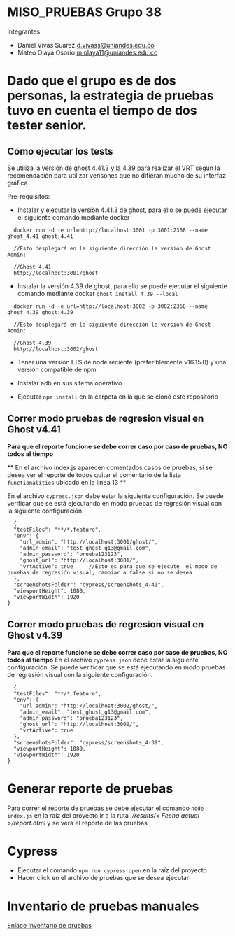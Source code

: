 # MISO_PRUEBAS Grupo 38

Integrantes:
* Daniel Vivas Suarez d.vivass@uniandes.edu.co
* Mateo Olaya Osorio m.olaya11@uniandes.edu.co

# Dado que el grupo es de dos personas, la estrategia de pruebas tuvo en cuenta el tiempo de dos tester senior.

## Cómo ejecutar los tests

Se utiliza la versión de ghost 4.41.3 y la 4.39 para realizar el VRT según la recomendación para utilizar verisones que no difieran mucho de su interfaz gráfica

Pre-requisitos:
* Instalar y ejecutar la versión 4.41.3 de ghost, para ello se puede ejecutar el siguiente comando mediante docker

```
  docker run -d -e url=http://localhost:3001 -p 3001:2368 --name ghost_4.41 ghost:4.41

  //Esto desplegará en la siguiente dirección la versión de Ghost Admin:

  //Ghost 4.41
  http://localhost:3001/ghost
```

* Instalar la versión 4.39 de ghost, para ello se puede ejecutar el siguiente comando mediante docker
`ghost install 4.39 --local`

```
  docker run -d -e url=http://localhost:3002 -p 3002:2368 --name ghost_4.39 ghost:4.39

  //Esto desplegará en la siguiente dirección la versión de Ghost Admin:

  //Ghost 4.39
  http://localhost:3002/ghost
```

* Tener una versión LTS de node reciente (preferiblemente v16.15.0) y una versión compatible de npm

* Instalar adb en sus sitema operativo
  
* Ejecutar `npm install` en la carpeta en la que se clonó este repositorio


## Correr modo pruebas de regresion visual en Ghost v4.41
**Para que el reporte funcione se debe correr caso por caso de pruebas, NO todos al tiempo**


** En el archivo index.js aparecen comentados casos de pruebas, si se desea ver el reporte de todos quitar el comentario de la lista `functionalities` ubicado en la linea 13 **

En el archivo `cypress.json` debe estar la siguiente configuración. Se puede verificar que se está ejecutando en modo pruebas de regresión visual con la siguiente configuración.

```
  {
  "testFiles": "**/*.feature",
  "env": {
    "url_admin": "http://localhost:3001/ghost/",
    "admin_email": "test_ghost_g13@gmail.com",
    "admin_password": "prueba123123",
    "ghost_url": "http://localhost:3001/",
    "vrtActive": true     //Esto es para que se ejecute  el modo de pruebas de regresión visual, cambiar a false si no se desea
  },
  "screenshotsFolder": "cypress/screenshots_4-41",
  "viewportHeight": 1080,
  "viewportWidth": 1920
}
```
## Correr modo pruebas de regresion visual en Ghost v4.39
**Para que el reporte funcione se debe correr caso por caso de pruebas, NO todos al tiempo**
En el archivo `cypress.json` debe estar la siguiente configuración. Se puede verificar que se está ejecutando en modo pruebas de regresión visual con la siguiente configuración.
```
  {
  "testFiles": "**/*.feature",
  "env": {
    "url_admin": "http://localhost:3002/ghost/",
    "admin_email": "test_ghost_g13@gmail.com",
    "admin_password": "prueba123123",
    "ghost_url": "http://localhost:3002/",
    "vrtActive": true
  },
  "screenshotsFolder": "cypress/screenshots_4-39",
  "viewportHeight": 1080,
  "viewportWidth": 1920
}
```
# Generar reporte de pruebas
Para correr el reporte de pruebas se debe ejecutar el comando `node index.js` en la raíz del proyecto
Ir a la ruta *./results/< Fecha actual >/report.html* y se verá el reporte de las pruebas

# Cypress
* Ejecutar el comando `npm run cypress:open` en la raíz del proyecto
* Hacer click en el archivo de pruebas que se desea ejecutar

# Inventario de pruebas manuales
[Enlace Inventario de pruebas](https://uniandes-my.sharepoint.com/:x:/g/personal/m_olaya11_uniandes_edu_co/EcWmfoiyKzNErRIPoy_fxocB67wWsyoP-3PDrX_HZoliVA?e=JeuobZ)

